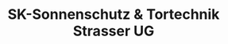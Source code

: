 ---
title: "SK-Sonnenschutz & Tortechnik Strasser UG"
url: /euskirchen/sk-sonnenschutz-und-tortechnik-strasser-ug/
shop: Jalousien
---